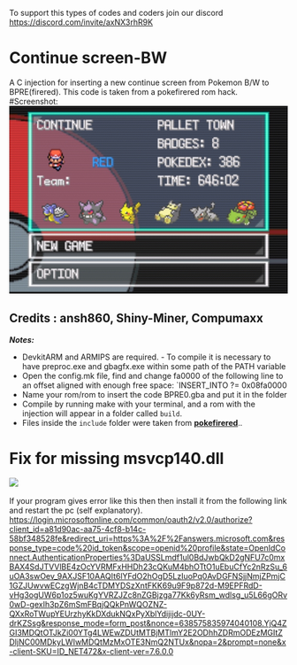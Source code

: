 To support this types of codes and coders join our discord https://discord.com/invite/axNX3rhR9K
# Continue screen-BW
A C injection for inserting a new  continue screen from Pokemon B/W to BPRE(firered). This code is taken from a pokefirered rom hack.
#Screenshot:
![](IMG_20240719_200734.jpg)

## Credits : ansh860, Shiny-Miner, Compumaxx
***Notes:*** 
- DevkitARM and ARMIPS are required. - To compile it is necessary to have preproc.exe and gbagfx.exe within some path of the PATH variable
- Open the config.mk file, find and change fa0000 of the following line to an offset aligned with enough free space: `INSERT_INTO ?= 0x08fa0000
- Name your rom/rom to insert the code BPRE0.gba and put it in the folder
- Compile by running make with your terminal, and a rom with the injection will appear in a folder called `build`.
- Files inside the `include` folder were taken from [**pokefirered**](https://github.com/pret/pokefirered)..
 # Fix for missing msvcp140.dll
![](IMG_20240726_152724.png.png)

 If your program gives error like this then then install it from the following link and restart the pc (self explanatory). 
 https://login.microsoftonline.com/common/oauth2/v2.0/authorize?client_id=a81d90ac-aa75-4cf8-b14c-58bf348528fe&redirect_uri=https%3A%2F%2Fanswers.microsoft.com&response_type=code%20id_token&scope=openid%20profile&state=OpenIdConnect.AuthenticationProperties%3DaUSSLmdf1ul0BdJwbQkD2gNFU7c0mxBAX4SdJTVVlBE4zOcYVRMFxHHDh23cQKuM4bhOTtO1uEbuCfYc2nRzSu_6uOA3swOev_9AXJSF10AAQIt6lYFdO2hOgD5LzIuoPq0AvDGFNSjjNmjZPmjC1GZJUwvwECzgWjnB4cTDMYDSzXntFKK69u9F9p872d-M9EPFRdD-vHg3ogUW6p1oz5wuKgYVRZJZc8nZGBjzga77Kk6yRsm_wdlsg_u5L66gORv0wD-gexIh3pZ6mSmFBqjQQkPnWQOZNZ-QXxRoTWupYEUrzhyKkDXdukNQxPyXblYdijijdc-0UY-drKZSsg&response_mode=form_post&nonce=638575835974040108.YjQ4ZGI3MDQtOTJkZi00YTg4LWEwZDUtMTBjMTlmY2E2ODhhZDRmODEzMGItZDljNC00MDkyLWIwMDQtMzMxOTE3NmQ2NTUx&nopa=2&prompt=none&x-client-SKU=ID_NET472&x-client-ver=7.6.0.0
